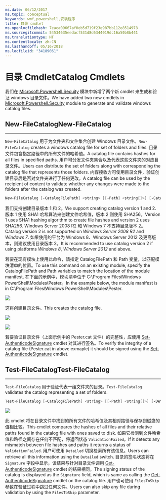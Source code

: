 ```yaml
---
ms.date: 06/12/2017
ms.topic: conceptual
keywords: wmf,powershell,安装程序
title: 目录 cmdlet
ms.openlocfilehash: 7eaca09667af0eb5d719f23e987bb112e8514978
ms.sourcegitcommit: 54534635eedacf531d8d6344019dc16a50b8b441
ms.translationtype: HT
ms.contentlocale: zh-CN
ms.lasthandoff: 05/16/2018
ms.locfileid: "34189061"
---
```

# <a name="catalog-cmdlets"></a><span data-ttu-id="7275a-103">目录 Cmdlet</span><span class="sxs-lookup"><span data-stu-id="7275a-103">Catalog Cmdlets</span></span>

<span data-ttu-id="7275a-104">我们在 [Microsoft.Powershell.Secuity](https://technet.microsoft.com/en-us/library/hh847877.aspx) 模块中新增了两个新 cmdlet 来生成和验证 windows 目录文件。</span><span class="sxs-lookup"><span data-stu-id="7275a-104">We have added two new cmdlets in [Microsoft.Powershell.Secuity](https://technet.microsoft.com/en-us/library/hh847877.aspx) module to generate and validate windows catalog files.</span></span>

## <a name="new-filecatalog"></a><span data-ttu-id="7275a-105">New-FileCatalog</span><span class="sxs-lookup"><span data-stu-id="7275a-105">New-FileCatalog</span></span>
--------------------------------

<span data-ttu-id="7275a-106">`New-FileCatalog` 用于为文件夹和文件集合创建 Windows 目录文件。</span><span class="sxs-lookup"><span data-stu-id="7275a-106">`New-FileCatalog` creates a windows catalog file for set of folders and files.</span></span> <span data-ttu-id="7275a-107">目录文件包含指定路径中的所有文件的哈希值。</span><span class="sxs-lookup"><span data-stu-id="7275a-107">A catalog file contains hashes for all files in specified paths.</span></span> <span data-ttu-id="7275a-108">用户可分发文件夹集合以及代表这些文件夹的对应目录文件。</span><span class="sxs-lookup"><span data-stu-id="7275a-108">Users can distribute the set of folders along with corresponding the catalog file that represents those folders.</span></span> <span data-ttu-id="7275a-109">内容接收方可使用目录文件，验证创建目录后是否对文件夹进行了任何更改。</span><span class="sxs-lookup"><span data-stu-id="7275a-109">A catalog file can be used by the recipient of content to validate whether any changes were made to the folders after the catalog was created.</span></span>

```powershell
New-FileCatalog [-CatalogFilePath] <string> [[-Path] <string[]>] [-CatalogVersion <int>] [-WhatIf] [-Confirm] [<CommonParameters>]
```
<span data-ttu-id="7275a-110">我们支持创建目录版本 1 和 2。</span><span class="sxs-lookup"><span data-stu-id="7275a-110">We support creating catalog version 1 and 2.</span></span> <span data-ttu-id="7275a-111">版本 1 使用 SHA1 哈希算法来创建文件哈希值，版本 2 则使用 SHA256。</span><span class="sxs-lookup"><span data-stu-id="7275a-111">Version 1 uses SHA1 hashing algorithm to create file hashes and version 2 uses SHA256.</span></span> <span data-ttu-id="7275a-112">Windows Server 2008 R2 和 Windows 7 不支持目录版本 2。</span><span class="sxs-lookup"><span data-stu-id="7275a-112">Catalog version 2 is not supported on *Windows Server 2008 R2* and *Windows 7*.</span></span> <span data-ttu-id="7275a-113">如果使用的平台为 Windows 8、Windows Server 2012 及更高版本，则建议使用目录版本 2。</span><span class="sxs-lookup"><span data-stu-id="7275a-113">It is recommended to use catalog version 2 if using platforms *Windows 8*, *Windows Server 2012* and above.</span></span>

<span data-ttu-id="7275a-114">若要在现有模块上使用此命令，请指定 CatalogFilePath 和 Path 变量，以匹配模块清单的位置。</span><span class="sxs-lookup"><span data-stu-id="7275a-114">To use this command on an existing module, specify the CatalogFilePath and Path variables to match the location of the module manifest.</span></span> <span data-ttu-id="7275a-115">在下面的示例中，模块清单位于 C:\Program Files\Windows PowerShell\Modules\Pester。</span><span class="sxs-lookup"><span data-stu-id="7275a-115">In the example below, the module manifest is in C:\Program Files\Windows PowerShell\Modules\Pester.</span></span>

![](../images/NewFileCatalog.jpg)

<span data-ttu-id="7275a-116">这将创建目录文件。</span><span class="sxs-lookup"><span data-stu-id="7275a-116">This creates the catalog file.</span></span>

![](../images/CatalogFile1.jpg)

![](../images/CatalogFile2.jpg)

<span data-ttu-id="7275a-117">若要验证目录文件（上面示例中的 Pester.cat 文件）的完整性，应使用 [Set-AuthenticodeSignature](https://technet.microsoft.com/library/hh849819.aspx) cmdlet 对其进行签名。</span><span class="sxs-lookup"><span data-stu-id="7275a-117">To verify the integrity of a catalog file (Pester.cat in above exmaple) it should be signed using the [Set-AuthenticodeSignature](https://technet.microsoft.com/library/hh849819.aspx) cmdlet.</span></span>


## <a name="test-filecatalog"></a><span data-ttu-id="7275a-118">Test-FileCatalog</span><span class="sxs-lookup"><span data-stu-id="7275a-118">Test-FileCatalog</span></span>
--------------------------------

<span data-ttu-id="7275a-119">`Test-FileCatalog` 用于验证代表一组文件夹的目录。</span><span class="sxs-lookup"><span data-stu-id="7275a-119">`Test-FileCatalog` validates the catalog representing a set of folders.</span></span>

```powershell
Test-FileCatalog [-CatalogFilePath] <string> [[-Path] <string[]>] [-Detailed] [-FilesToSkip <string[]>] [-WhatIf] [-Confirm] [<CommonParameters>]
```

![](../images/TestFileCatalog.jpg)

<span data-ttu-id="7275a-120">此 cmdlet 将在目录文件中找到的所有文件的哈希值及其相对路径与保存到磁盘的值相比较。</span><span class="sxs-lookup"><span data-stu-id="7275a-120">This cmdlet compares the hashes of all files and their relative paths found in the catalog file with ones saved to disk.</span></span> <span data-ttu-id="7275a-121">如果它检测到文件哈希值和路径之间存在任何不匹配，将返回状态 `ValidationFailed`。</span><span class="sxs-lookup"><span data-stu-id="7275a-121">If it detects any mismatch between file hashes and paths it returns a status of `ValidationFailed`.</span></span>
<span data-ttu-id="7275a-122">用户可使用 `Detailed` 切换检索所有该信息。</span><span class="sxs-lookup"><span data-stu-id="7275a-122">Users can retrieve all this information using the `Detailed` switch.</span></span> <span data-ttu-id="7275a-123">目录的签名状态将在 `Signature` 字段中显示，该结果与针对目录文件调用 [Get-AuthenticodeSignature](https://technet.microsoft.com/en-us/library/hh849805.aspx) cmdlet 的结果相同。</span><span class="sxs-lookup"><span data-stu-id="7275a-123">The signing status of the catalog is displayed as the `Signature` field, which is same as calling the [Get-AuthenticodeSignature](https://technet.microsoft.com/en-us/library/hh849805.aspx) cmdlet on the catalog file.</span></span>
<span data-ttu-id="7275a-124">用户也可使用 `FilesToSkip` 参数在验证过程中跳过任何文件。</span><span class="sxs-lookup"><span data-stu-id="7275a-124">Users can also skip any file during validation by using the `FilesToSkip` parameter.</span></span>
